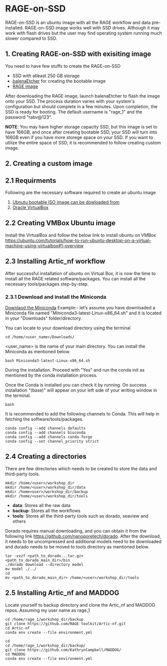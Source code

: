 # RAGE-on-SSD
RAGE-on-SSD is an ubuntu image with all the RAGE workflow and data pre-installed. RAGE-on-SSD image works well with SSD drives. Although it may work with flash drives but the user may find operating system running much slower compared to SSD.

## 1. Creating RAGE-on-SSD with exisiting image
You need to have few stuffs to create the RAGE-on-SSD
-  SSD with atleast 250 GB storage
-  [balenaEtcher](https://etcher.balena.io) for creating the bootable image
-  [RAGE image]()

After downloading the RAGE image, launch balenaEtcher to flash the image onto your SSD. The process duration varies with your system's configuration but should complete in a few minutes. Upon completion, the SSD is ready for booting. 
The default username is "rage_1" and the password "rabv@123".

**NOTE**: You may have higher storage capacity SSD, but this image is set to have 166GB, and once after creating bootable SSD, your SSD will turn into 166GB even if you have more storege space on your SSD.  If you want to utilize the
entire space of SSD, it is recommended to follow creating custom image.

## 2. Creating a custom image

## 2.1 Requirments
Following are the necessary software required to create an ubuntu image
1. [Ubnutu bootable ISO image can be dowloaded from](/https://ubuntu.com/download/desktop)
2. [Oracle VirtualBox](https://www.virtualbox.org)

## 2.2 Creating VMBox Ubuntu image
Install the VirtualBox and follow the below link to install ubuntu on VMBox
https://ubuntu.com/tutorials/how-to-run-ubuntu-desktop-on-a-virtual-machine-using-virtualbox#1-overview

## 2.3 Installing Artic_nf workflow
After successful installation of ubuntu on Virtual Box, it is now the time to install all the RAGE related software/packages.
You can install all the necessary tools/packages step-by-step.

### 2.3.1 Download and install the Miniconda
[Downlaod the Miniconda](https://docs.anaconda.com/free/miniconda/index.html)
Example:- let’s assume you have downloaded a Miniconda file named "Miniconda3-latest-Linux-x86_64.sh" and it is located in your "Downloads" folder/directory.

You can locate to your download directory using the terminal
```shell
cd /home/<user_name>/Downloads/
```
<user_name> is the name of your main directory. You can install the Miniconda as mentioned below.

```shell
bash Miniconda3-latest-Linux-x86_64.sh
```
During the installation. Proceed with "Yes" and run the conda init as mentioned by the conda installation process. 

Once the Conda is installed you can check it by running. On success installation "(base)" will appear on your left side of your writing window in the terminal. 
```shell
bash
```

It is recommended to add the following channels to Conda. This will help in fetching the software/tools/packages. 
```shell
conda config --add channels defaults
conda config --add channels bioconda
conda config --add channels conda-forge
conda config --set channel_priority strict
```

## 2.4 Creating a directories
There are few directories which needs to be created to store the data and third-party tools. 
```shell
mkdir /home/<user>/workshop_dir
mkdir /home/<user>/workshop_dir/data
mkdir /home<user>/workshop_dir/backup
mkdir /home/<user>/workshop_dir/tools
```
-  **data**: Stores all the raw data
-  **backup**: Stores all the workflows
-  **tools**: Stores all the third-party tools such as dorado, seaview and others

Dorado requires manual downloading, and you can obtain it from the following link https://github.com/nanoporetech/dorado.
After the download, it needs to be uncompressed and additional models need to be downloaded and dorado needs to be moved to tools directory as mentioned below.

```shell
tar -xvzf <path_to_dorado...tar.gz>
<path_to_dorado_main_dir>/bin
./dorado download --directory model
mv model ./../
cd
mv <path_to_dorado_main_dir> /home/<user>/workshop_dir/tools

```
## 2.5 Installing Artic_nf and MADDOG
Locate yourself to backup directory and clone the Artic_nf and MADDOG repos. Assuming my user name as rage_1
```shell
cd /home/rage_1/workshop_dir/backup
git clone https://github.com/RAGE-toolkit/Artic-nf.git
cd Artic-nf
conda env create --file environment.yml
```

```shell
cd
cd /home/rage_1/workshop_dir/backup/
git clone https://github.com/KathrynCampbell/MADDOG/
cd MADDOG
conda env create --file environment.yml
```



